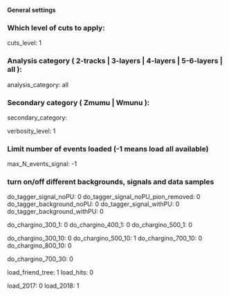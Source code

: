 **General settings**

### Which level of cuts to apply:
cuts_level: 1

### Analysis category ( 2-tracks | 3-layers | 4-layers | 5-6-layers | all ):
analysis_category: all

### Secondary category ( Zmumu | Wmunu ):
secondary_category:

verbosity_level:  1

### Limit number of events loaded (-1 means load all available)
max_N_events_signal:  -1

### turn on/off different backgrounds, signals and data samples
do_tagger_signal_noPU:                          0
do_tagger_signal_noPU_pion_removed: 0
do_tagger_background_noPU:      0
do_tagger_signal_withPU:             0
do_tagger_background_withPU:   0

do_chargino_300_1:   0
do_chargino_400_1:   0
do_chargino_500_1:   0

do_chargino_300_10: 0
do_chargino_500_10: 1
do_chargino_700_10: 0
do_chargino_800_10: 0

do_chargino_700_30: 0


load_friend_tree:  1
load_hits:             0

load_2017: 0
load_2018: 1


